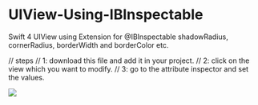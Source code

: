 # UIView-Using-IBInspectable
Swift 4 UIView using Extension for @IBInspectable shadowRadius, cornerRadius, borderWidth and borderColor etc.

// steps
// 1: download this file and add it in your project.
// 2: click on the view which you want to modify.
// 3: go to the attribute inspector and set the values.

![](SimulatorScreenShot.png)
